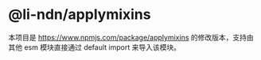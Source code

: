 # @li-ndn/applymixins

本项目是 https://www.npmjs.com/package/applymixins 的修改版本，支持由其他 esm 模块直接通过 default import 来导入该模块。